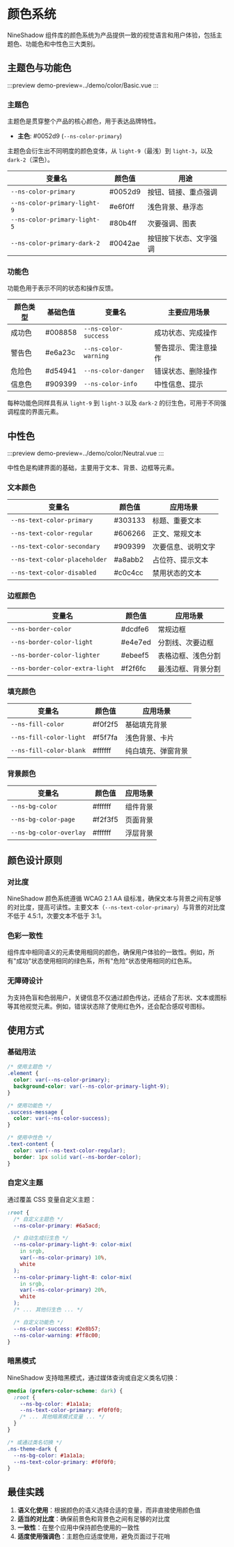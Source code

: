 # 颜色系统

NineShadow 组件库的颜色系统为产品提供一致的视觉语言和用户体验，包括主题色、功能色和中性色三大类别。

## 主题色与功能色

:::preview
demo-preview=../demo/color/Basic.vue
:::

### 主题色

主题色是贯穿整个产品的核心颜色，用于表达品牌特性。

- **主色**: #0052d9 (`--ns-color-primary`)

主题色会衍生出不同明度的颜色变体，从 `light-9`（最浅）到 `light-3`，以及 `dark-2`（深色）。

| 变量名                       | 颜色值  | 用途                   |
| ---------------------------- | ------- | ---------------------- |
| `--ns-color-primary`         | #0052d9 | 按钮、链接、重点强调   |
| `--ns-color-primary-light-9` | #e6f0ff | 浅色背景、悬浮态       |
| `--ns-color-primary-light-5` | #80b4ff | 次要强调、图表         |
| `--ns-color-primary-dark-2`  | #0042ae | 按钮按下状态、文字强调 |

### 功能色

功能色用于表示不同的状态和操作反馈。

| 颜色类型 | 基础色值 | 变量名               | 主要应用场景         |
| -------- | -------- | -------------------- | -------------------- |
| 成功色   | #008858  | `--ns-color-success` | 成功状态、完成操作   |
| 警告色   | #e6a23c  | `--ns-color-warning` | 警告提示、需注意操作 |
| 危险色   | #d54941  | `--ns-color-danger`  | 错误状态、删除操作   |
| 信息色   | #909399  | `--ns-color-info`    | 中性信息、提示       |

每种功能色同样具有从 `light-9` 到 `light-3` 以及 `dark-2` 的衍生色，可用于不同强调程度的界面元素。

## 中性色

:::preview
demo-preview=../demo/color/Neutral.vue
:::

中性色是构建界面的基础，主要用于文本、背景、边框等元素。

### 文本颜色

| 变量名                        | 颜色值  | 应用场景           |
| ----------------------------- | ------- | ------------------ |
| `--ns-text-color-primary`     | #303133 | 标题、重要文本     |
| `--ns-text-color-regular`     | #606266 | 正文、常规文本     |
| `--ns-text-color-secondary`   | #909399 | 次要信息、说明文字 |
| `--ns-text-color-placeholder` | #a8abb2 | 占位符、提示文本   |
| `--ns-text-color-disabled`    | #c0c4cc | 禁用状态的文本     |

### 边框颜色

| 变量名                          | 颜色值  | 应用场景           |
| ------------------------------- | ------- | ------------------ |
| `--ns-border-color`             | #dcdfe6 | 常规边框           |
| `--ns-border-color-light`       | #e4e7ed | 分割线、次要边框   |
| `--ns-border-color-lighter`     | #ebeef5 | 表格边框、浅色分割 |
| `--ns-border-color-extra-light` | #f2f6fc | 最浅边框、背景分割 |

### 填充颜色

| 变量名                  | 颜色值  | 应用场景           |
| ----------------------- | ------- | ------------------ |
| `--ns-fill-color`       | #f0f2f5 | 基础填充背景       |
| `--ns-fill-color-light` | #f5f7fa | 浅色背景、卡片     |
| `--ns-fill-color-blank` | #ffffff | 纯白填充、弹窗背景 |

### 背景颜色

| 变量名                  | 颜色值  | 应用场景 |
| ----------------------- | ------- | -------- |
| `--ns-bg-color`         | #ffffff | 组件背景 |
| `--ns-bg-color-page`    | #f2f3f5 | 页面背景 |
| `--ns-bg-color-overlay` | #ffffff | 浮层背景 |

## 颜色设计原则

### 对比度

NineShadow 颜色系统遵循 WCAG 2.1 AA 级标准，确保文本与背景之间有足够的对比度，提高可读性。主要文本（`--ns-text-color-primary`）与背景的对比度不低于 4.5:1，次要文本不低于 3:1。

### 色彩一致性

组件库中相同语义的元素使用相同的颜色，确保用户体验的一致性。例如，所有"成功"状态使用相同的绿色系，所有"危险"状态使用相同的红色系。

### 无障碍设计

为支持色盲和色弱用户，关键信息不仅通过颜色传达，还结合了形状、文本或图标等其他视觉元素。例如，错误状态除了使用红色外，还会配合感叹号图标。

## 使用方式

### 基础用法

```css
/* 使用主题色 */
.element {
  color: var(--ns-color-primary);
  background-color: var(--ns-color-primary-light-9);
}

/* 使用功能色 */
.success-message {
  color: var(--ns-color-success);
}

/* 使用中性色 */
.text-content {
  color: var(--ns-text-color-regular);
  border: 1px solid var(--ns-border-color);
}
```

### 自定义主题

通过覆盖 CSS 变量自定义主题：

```css
:root {
  /* 自定义主题色 */
  --ns-color-primary: #6a5acd;

  /* 自动生成衍生色 */
  --ns-color-primary-light-9: color-mix(
    in srgb,
    var(--ns-color-primary) 10%,
    white
  );
  --ns-color-primary-light-8: color-mix(
    in srgb,
    var(--ns-color-primary) 20%,
    white
  );
  /* ... 其他衍生色 ... */

  /* 自定义功能色 */
  --ns-color-success: #2e8b57;
  --ns-color-warning: #ff8c00;
}
```

### 暗黑模式

NineShadow 支持暗黑模式，通过媒体查询或自定义类名切换：

```css
@media (prefers-color-scheme: dark) {
  :root {
    --ns-bg-color: #1a1a1a;
    --ns-text-color-primary: #f0f0f0;
    /* ... 其他暗黑模式变量 ... */
  }
}

/* 或通过类名切换 */
.ns-theme-dark {
  --ns-bg-color: #1a1a1a;
  --ns-text-color-primary: #f0f0f0;
}
```

## 最佳实践

1. **语义化使用**：根据颜色的语义选择合适的变量，而非直接使用颜色值
2. **适当的对比度**：确保前景色和背景色之间有足够的对比度
3. **一致性**：在整个应用中保持颜色使用的一致性
4. **适度使用强调色**：主题色应适度使用，避免页面过于花哨
